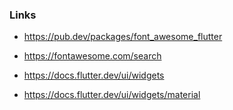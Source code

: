 ### Links


 - https://pub.dev/packages/font_awesome_flutter
 - https://fontawesome.com/search

 - https://docs.flutter.dev/ui/widgets
 - https://docs.flutter.dev/ui/widgets/material


 